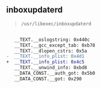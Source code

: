 ## inboxupdaterd

> `/usr/libexec/inboxupdaterd`

```diff

   __TEXT.__oslogstring: 0x440c
   __TEXT.__gcc_except_tab: 0xb78
   __TEXT.__dlopen_cstrs: 0x5a
-  __TEXT.__info_plist: 0x4d1
+  __TEXT.__info_plist: 0x4c5
   __TEXT.__unwind_info: 0xbd8
   __DATA_CONST.__auth_got: 0x5b0
   __DATA_CONST.__got: 0x290

```
